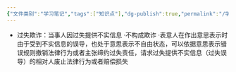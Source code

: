 ```yaml
---
{"文件类别":"学习笔记","tags":["知识点"],"dg-publish":true,"permalink":"/学习笔记/知识点/过失欺诈/","dgPassFrontmatter":true}
---
```


- 过失欺诈：当事人因过失提供不实信息
·不构成欺诈
·表意人在作出意思表示时由于受到不实信息的误导，也处于意思表示不自由状态，可以依据意思表示错误规则撤销法律行为或者主张缔约过失责任，请求过失提供不实信息（过失误导）的相对人废止法律行为或者赔偿损失
